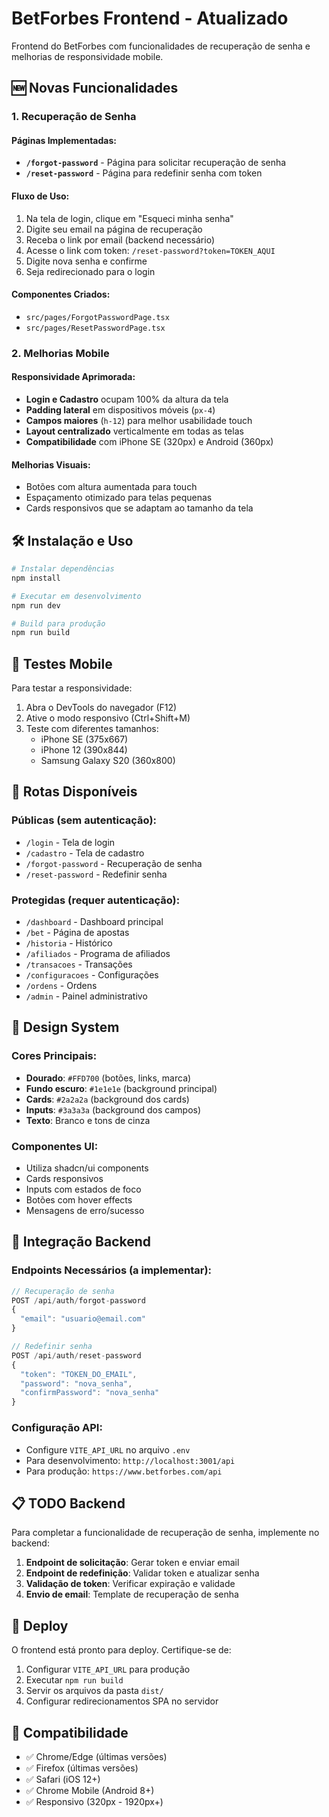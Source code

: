 # BetForbes Frontend - Atualizado

Frontend do BetForbes com funcionalidades de recuperação de senha e melhorias de responsividade mobile.

## 🆕 Novas Funcionalidades

### 1. Recuperação de Senha

#### Páginas Implementadas:
- **`/forgot-password`** - Página para solicitar recuperação de senha
- **`/reset-password`** - Página para redefinir senha com token

#### Fluxo de Uso:
1. Na tela de login, clique em "Esqueci minha senha"
2. Digite seu email na página de recuperação
3. Receba o link por email (backend necessário)
4. Acesse o link com token: `/reset-password?token=TOKEN_AQUI`
5. Digite nova senha e confirme
6. Seja redirecionado para o login

#### Componentes Criados:
- `src/pages/ForgotPasswordPage.tsx`
- `src/pages/ResetPasswordPage.tsx`

### 2. Melhorias Mobile

#### Responsividade Aprimorada:
- **Login e Cadastro** ocupam 100% da altura da tela
- **Padding lateral** em dispositivos móveis (`px-4`)
- **Campos maiores** (`h-12`) para melhor usabilidade touch
- **Layout centralizado** verticalmente em todas as telas
- **Compatibilidade** com iPhone SE (320px) e Android (360px)

#### Melhorias Visuais:
- Botões com altura aumentada para touch
- Espaçamento otimizado para telas pequenas
- Cards responsivos que se adaptam ao tamanho da tela

## 🛠️ Instalação e Uso

```bash
# Instalar dependências
npm install

# Executar em desenvolvimento
npm run dev

# Build para produção
npm run build
```

## 📱 Testes Mobile

Para testar a responsividade:

1. Abra o DevTools do navegador (F12)
2. Ative o modo responsivo (Ctrl+Shift+M)
3. Teste com diferentes tamanhos:
   - iPhone SE (375x667)
   - iPhone 12 (390x844)
   - Samsung Galaxy S20 (360x800)

## 🔗 Rotas Disponíveis

### Públicas (sem autenticação):
- `/login` - Tela de login
- `/cadastro` - Tela de cadastro
- `/forgot-password` - Recuperação de senha
- `/reset-password` - Redefinir senha

### Protegidas (requer autenticação):
- `/dashboard` - Dashboard principal
- `/bet` - Página de apostas
- `/historia` - Histórico
- `/afiliados` - Programa de afiliados
- `/transacoes` - Transações
- `/configuracoes` - Configurações
- `/ordens` - Ordens
- `/admin` - Painel administrativo

## 🎨 Design System

### Cores Principais:
- **Dourado**: `#FFD700` (botões, links, marca)
- **Fundo escuro**: `#1e1e1e` (background principal)
- **Cards**: `#2a2a2a` (background dos cards)
- **Inputs**: `#3a3a3a` (background dos campos)
- **Texto**: Branco e tons de cinza

### Componentes UI:
- Utiliza shadcn/ui components
- Cards responsivos
- Inputs com estados de foco
- Botões com hover effects
- Mensagens de erro/sucesso

## 🔧 Integração Backend

### Endpoints Necessários (a implementar):
```typescript
// Recuperação de senha
POST /api/auth/forgot-password
{
  "email": "usuario@email.com"
}

// Redefinir senha
POST /api/auth/reset-password
{
  "token": "TOKEN_DO_EMAIL",
  "password": "nova_senha",
  "confirmPassword": "nova_senha"
}
```

### Configuração API:
- Configure `VITE_API_URL` no arquivo `.env`
- Para desenvolvimento: `http://localhost:3001/api`
- Para produção: `https://www.betforbes.com/api`

## 📋 TODO Backend

Para completar a funcionalidade de recuperação de senha, implemente no backend:

1. **Endpoint de solicitação**: Gerar token e enviar email
2. **Endpoint de redefinição**: Validar token e atualizar senha
3. **Validação de token**: Verificar expiração e validade
4. **Envio de email**: Template de recuperação de senha

## 🚀 Deploy

O frontend está pronto para deploy. Certifique-se de:

1. Configurar `VITE_API_URL` para produção
2. Executar `npm run build`
3. Servir os arquivos da pasta `dist/`
4. Configurar redirecionamentos SPA no servidor

## 📱 Compatibilidade

- ✅ Chrome/Edge (últimas versões)
- ✅ Firefox (últimas versões)  
- ✅ Safari (iOS 12+)
- ✅ Chrome Mobile (Android 8+)
- ✅ Responsivo (320px - 1920px+)

